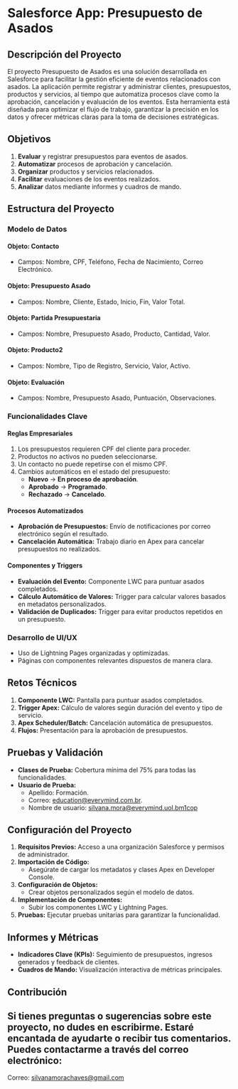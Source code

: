 # Salesforce App: Presupuesto de Asados

## Descripción del Proyecto

El proyecto Presupuesto de Asados es una solución desarrollada en Salesforce para facilitar la gestión eficiente de eventos relacionados con asados. La aplicación permite registrar y administrar clientes, presupuestos, productos y servicios, al tiempo que automatiza procesos clave como la aprobación, cancelación y evaluación de los eventos. Esta herramienta está diseñada para optimizar el flujo de trabajo, garantizar la precisión en los datos y ofrecer métricas claras para la toma de decisiones estratégicas.

## Objetivos

1. **Evaluar** y registrar presupuestos para eventos de asados.
2. **Automatizar** procesos de aprobación y cancelación.
3. **Organizar** productos y servicios relacionados.
4. **Facilitar** evaluaciones de los eventos realizados.
5. **Analizar** datos mediante informes y cuadros de mando.

## Estructura del Proyecto

### Modelo de Datos

#### Objeto: **Contacto**
- Campos: Nombre, CPF, Teléfono, Fecha de Nacimiento, Correo Electrónico.

#### Objeto: **Presupuesto Asado**
- Campos: Nombre, Cliente, Estado, Inicio, Fin, Valor Total.

#### Objeto: **Partida Presupuestaria**
- Campos: Nombre, Presupuesto Asado, Producto, Cantidad, Valor.

#### Objeto: **Producto2**
- Campos: Nombre, Tipo de Registro, Servicio, Valor, Activo.

#### Objeto: **Evaluación**
- Campos: Nombre, Presupuesto Asado, Puntuación, Observaciones.

### Funcionalidades Clave

#### Reglas Empresariales
1. Los presupuestos requieren CPF del cliente para proceder.
2. Productos no activos no pueden seleccionarse.
3. Un contacto no puede repetirse con el mismo CPF.
4. Cambios automáticos en el estado del presupuesto:
   - **Nuevo** → **En proceso de aprobación**.
   - **Aprobado** → **Programado**.
   - **Rechazado** → **Cancelado**.

#### Procesos Automatizados
- **Aprobación de Presupuestos:** Envío de notificaciones por correo electrónico según el resultado.
- **Cancelación Automática:** Trabajo diario en Apex para cancelar presupuestos no realizados.

#### Componentes y Triggers
- **Evaluación del Evento:** Componente LWC para puntuar asados completados.
- **Cálculo Automático de Valores:** Trigger para calcular valores basados en metadatos personalizados.
- **Validación de Duplicados:** Trigger para evitar productos repetidos en un presupuesto.

### Desarrollo de UI/UX
- Uso de Lightning Pages organizadas y optimizadas.
- Páginas con componentes relevantes dispuestos de manera clara.

## Retos Técnicos

1. **Componente LWC:** Pantalla para puntuar asados completados.
2. **Trigger Apex:** Cálculo de valores según duración del evento y tipo de servicio.
3. **Apex Scheduler/Batch:** Cancelación automática de presupuestos.
4. **Flujos:** Presentación para la aprobación de presupuestos.

## Pruebas y Validación

- **Clases de Prueba:** Cobertura mínima del 75% para todas las funcionalidades.
- **Usuario de Prueba:** 
  - Apellido: Formación.
  - Correo: education@everymind.com.br.
  - Nombre de usuario:  silvana.mora@everymind.uol.bm1cop 
## Configuración del Proyecto

1. **Requisitos Previos:** Acceso a una organización Salesforce y permisos de administrador.
2. **Importación de Código:**
   - Asegúrate de cargar los metadatos y clases Apex en Developer Console.
3. **Configuración de Objetos:** 
   - Crear objetos personalizados según el modelo de datos.
4. **Implementación de Componentes:** 
   - Subir los componentes LWC y Lightning Pages.
5. **Pruebas:** Ejecutar pruebas unitarias para garantizar la funcionalidad.

## Informes y Métricas

- **Indicadores Clave (KPIs):** Seguimiento de presupuestos, ingresos generados y feedback de clientes.
- **Cuadros de Mando:** Visualización interactiva de métricas principales.

## Contribución

Si tienes preguntas o sugerencias sobre este proyecto, no dudes en escribirme. Estaré encantada de ayudarte o recibir tus comentarios. Puedes contactarme a través del correo electrónico:
---



 
Correo: silvanamorachaves@gmail.com


